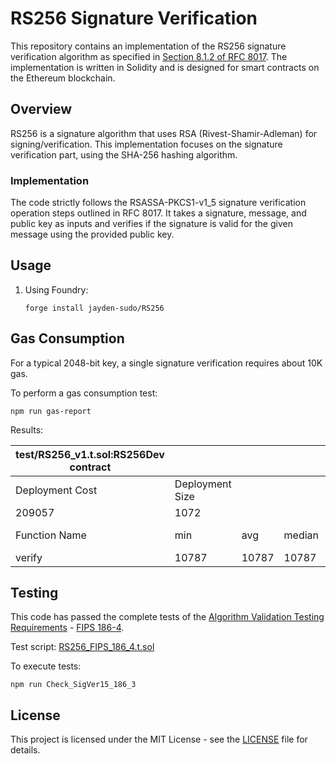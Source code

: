 # RS256 Signature Verification

This repository contains an implementation of the RS256 signature verification algorithm as specified in [Section 8.1.2 of RFC 8017](https://datatracker.ietf.org/doc/html/rfc8017#section-8.1.2). The implementation is written in Solidity and is designed for smart contracts on the Ethereum blockchain.

## Overview

RS256 is a signature algorithm that uses RSA (Rivest-Shamir-Adleman) for signing/verification. This implementation focuses on the signature verification part, using the SHA-256 hashing algorithm.



### Implementation

The code strictly follows the RSASSA-PKCS1-v1_5 signature verification operation steps outlined in RFC 8017. It takes a signature, message, and public key as inputs and verifies if the signature is valid for the given message using the provided public key.



## Usage

1. Using Foundry:

   ```shell
   forge install jayden-sudo/RS256
   ```



## Gas Consumption

For a typical 2048-bit key, a single signature verification requires about 10K gas.

To perform a gas consumption test:

```shell
npm run gas-report
```

Results:

| test/RS256_v1.t.sol:RS256Dev contract |                 |       |        |       |         |
| ------------------------------------- | --------------- | ----- | ------ | ----- | ------- |
| Deployment Cost                       | Deployment Size |       |        |       |         |
| 209057                                | 1072            |       |        |       |         |
| Function Name                         | min             | avg   | median | max   | # calls |
| verify                                | 10787           | 10787 | 10787  | 10787 | 1       |



## Testing

This code has passed the complete tests of the [Algorithm Validation Testing Requirements](https://csrc.nist.gov/Projects/Cryptographic-Algorithm-Validation-Program/Digital-Signatures#rsa2vs) - [FIPS 186-4](https://csrc.nist.gov/CSRC/media/Projects/Cryptographic-Algorithm-Validation-Program/documents/dss/186-3rsatestvectors.zip).

Test script: [RS256_FIPS_186_4.t.sol](test/RS256_FIPS_186_4.t.sol)

To execute tests:

```shell
npm run Check_SigVer15_186_3
```



## License

This project is licensed under the MIT License - see the [LICENSE](LICENSE) file for details.
